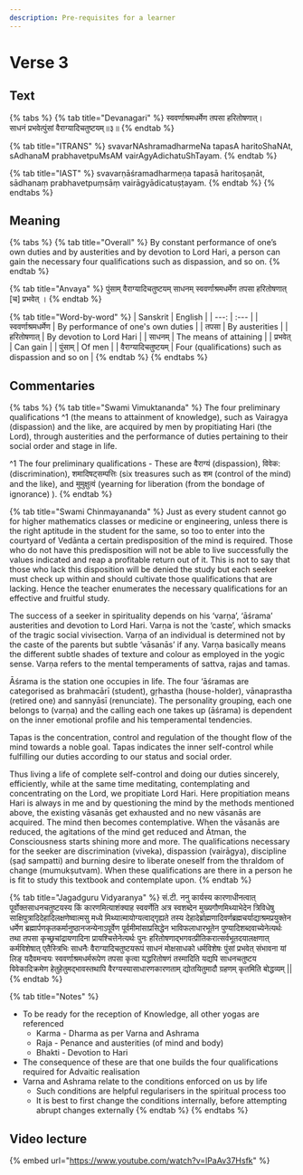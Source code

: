 ```yaml
---
description: Pre-requisites for a learner
---
```


# Verse 3

## Text

{% tabs %}
{% tab title="Devanagari" %}
स्ववर्णाश्रमधर्मेण तपसा हरितोषणात्।  
साधनं प्रभवेत्पुंसां वैराग्यादिचतुष्टयम्॥३॥
{% endtab %}

{% tab title="ITRANS" %}
svavarNAshramadharmeNa tapasA haritoShaNAt,  
sAdhanaM prabhavetpuMsAM vairAgyAdichatuShTayam.
{% endtab %}

{% tab title="IAST" %}
svavarṇāśramadharmeṇa tapasā haritoṣaṇāt,  
sādhanaṃ prabhavetpuṃsāṃ vairāgyādicatuṣṭayam.
{% endtab %}
{% endtabs %}

## Meaning

{% tabs %}
{% tab title="Overall" %}
By constant performance of one’s own duties and by austerities and by devotion to Lord Hari, a person can gain the necessary four qualifications such as dispassion, and so on.
{% endtab %}

{% tab title="Anvaya" %}
पुंसाम् वैराग्यादिचतुष्टयम् साधनम् स्ववर्णाश्रमधर्मेण तपसा हरितोषणात् \[च\] प्रभवेत् ।
{% endtab %}

{% tab title="Word-by-word" %}
| Sanskrit | English |
| ---: | :--- |
| स्ववर्णाश्रमधर्मेण | By performance of one's own duties |
| तपसा | By austerities |
| हरितोषणात् | By devotion to Lord Hari |
| साधनम् | The means of attaining |
| प्रभवेत् | Can gain |
| पुंसाम् | Of men |
| वैराग्यादिचतुष्टयम् | Four \(qualifications\) such as dispassion and so on |
{% endtab %}
{% endtabs %}

## Commentaries

{% tabs %}
{% tab title="Swami Vimuktananda" %}
The four preliminary qualifications ^1   \(the means to attainment of knowledge\), such as Vairagya \(dispassion\) and the like, are acquired by men  by propitiating Hari \(the Lord\), through austerities and the performance of duties pertaining to their social order and stage in life. 

^1 The four preliminary qualifications - These are वैराग्यं \(dispassion\), विवेक: \(discrimination\),  शमादिषट्सम्पत्तिः \(six treasures such as शम \(control of the mind\) and the like\), and मुमुक्षुत्वं \(yearning for liberation \(from the bondage of ignorance\) \).
{% endtab %}

{% tab title="Swami Chinmayananda" %}
Just as every student cannot go for higher mathematics classes or medicine or engineering, unless there is the right aptitude in the student for the same, so too to enter into the courtyard of Vedānta a certain predisposition of the mind is required. Those who do not have this predisposition will not be able to live successfully the values indicated and reap a profitable return out of it. This is not to say that those who lack this disposition will be denied the study but each seeker must check up within and should cultivate those qualifications that are lacking. Hence the teacher enumerates the necessary qualifications for an effective and fruitful study. 

The success of a seeker in spirituality depends on his ‘varṇa’, ‘āśrama’ austerities and devotion to Lord Hari. Varṇa is not the ‘caste’, which smacks of the tragic social vivisection. Varṇa of an individual is determined not by the caste of the parents but subtle ‘vāsanās’ if any. Varṇa basically means the different subtle shades of texture and colour as employed in the yogic sense. Varṇa refers to the mental temperaments of sattva, rajas and tamas. 

Ᾱśrama is the station one occupies in life. The four ‘āśramas are categorised as brahmacārī \(student\), gṛhastha \(house-holder\), vānaprastha \(retired one\) and sannyāsī \(renunciate\). The personality grouping, each one belongs to \(varṇa\) and the calling each one takes up \(āśrama\) is dependent on the inner emotional profile and his temperamental tendencies. 

Tapas is the concentration, control and regulation of the thought flow of the mind towards a noble goal. Tapas indicates the inner self-control while fulfilling our duties according to our status and social order. 

Thus living a life of complete self-control and doing our duties sincerely, efficiently, while at the same time meditating, contemplating and concentrating on the Lord, we propitiate Lord Hari. Here propitiation means Hari is always in me and by questioning the mind by the methods mentioned above, the existing vāsanās get exhausted and no new vāsanās are acquired. The mind then becomes contemplative. When the vāsanās are reduced, the agitations of the mind get reduced and Ᾱtman, the Consciousness starts shining more and more. The qualifications necessary for the seeker are discrimination \(viveka\), dispassion \(vairāgya\), discipline \(ṣaḍ sampatti\) and burning desire to liberate oneself from the thraldom of change \(mumukṣutvam\). When these qualifications are there in a person he is fit to study this textbook and contemplate upon.
{% endtab %}

{% tab title="Jagadguru Vidyaranya" %}
सं.टी. ननु कार्यस्य कारणाधीनत्वात् पूर्वोक्तसाधनचतुष्टयस्य किं कारणमित्याशंक्याह स्ववर्णेति अत्र स्वशब्देन मुख्यगौणमिथ्याभेदेन त्रिविधेषु साक्षिपुत्रादिदेहादिलक्षणेष्वात्मसु मध्ये मिथ्यात्मायोग्यत्वाद्गृह्यते तस्य देहादेर्ब्राह्मणादिवर्णब्रह्मचर्याद्याश्रमप्रयुक्तेन धर्मेण ब्रह्मार्पणकृतकर्मानुष्ठानजन्येनाऽपूर्वेण पूर्वमीमांसाप्रसिद्धेन भाविफलाधारभूतेन पुण्यादिशब्दवाच्येनेत्यर्थः तथा तपसा कृच्छ्रचांद्रायणादिना प्रायश्चित्तेनेत्यर्थः पुनः हरितोषणाद्भगवत्प्रीतिकरात्सर्वभूतदयालक्षणात् कर्मविशेषात् एतैस्त्रिभिः साधनैः वैराग्यादिचतुष्टयरूपं साधनं मोक्षसाधको धर्मविशेषः पुंसां प्रभवेत् संभावना यां लिङ् यदैवमन्वयः स्ववर्णाश्रमधर्मरूपेण तपसा कृत्वा यद्धरितोषणं तस्मादिति यद्यपि साधनचतुष्टय विवेकादिक्रमेण हेतुहेतुमद्भावस्तथापि वैरग्यस्यासाधारणकारणताम् द्योतयितुमादौ ग्रहणम् कृतमिति बोद्धव्यम् \|\|
{% endtab %}

{% tab title="Notes" %}
* To be ready for the reception of Knowledge, all other yogas are referenced
  * Karma - Dharma as per Varna and Ashrama
  * Raja - Penance and austerities \(of mind and body\)
  * Bhakti - Devotion to Hari
* The consequence of these are that one builds the four qualifications required for Advaitic realisation
* Varna and Ashrama relate to the conditions enforced on us by life
  * Such conditions are helpful regularisers in the spiritual process too
  * It is best to first change the conditions internally, before attempting abrupt changes externally
{% endtab %}
{% endtabs %}

## Video lecture

{% embed url="https://www.youtube.com/watch?v=lPaAv37Hsfk" %}

